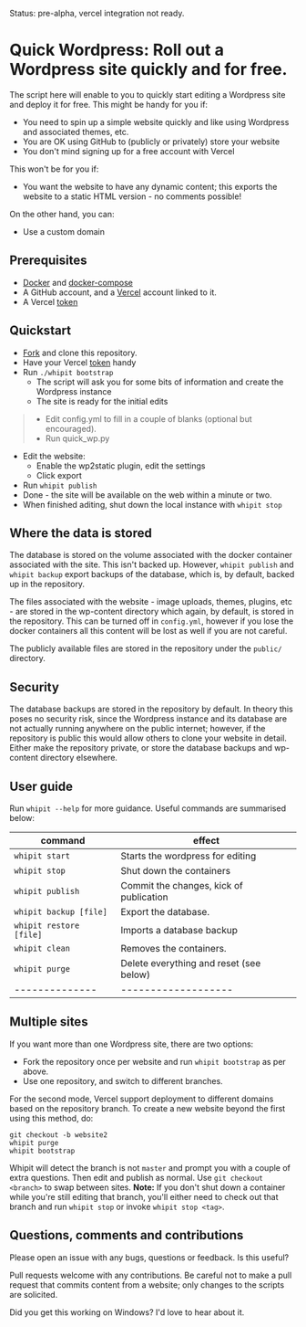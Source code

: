 Status: pre-alpha, vercel integration not ready. 

# Quick Wordpress: Roll out a Wordpress site quickly and for free.

The script here will enable to you to quickly start editing a Wordpress site and deploy it for free. This might be handy for you if:

- You need to spin up a simple website quickly and like using Wordpress and associated themes, etc.
- You are OK using GitHub to (publicly or privately) store your website 
- You don't mind signing up for a free account with Vercel

This won't be for you if:

- You want the website to have any dynamic content; this exports the website to a static HTML version - no comments possible!

On the other hand, you can:

- Use a custom domain

## Prerequisites

- [Docker]() and [docker-compose]()
- A GitHub account, and a [Vercel](https://vercel.com) account linked to it. 
- A Vercel [token](https://vercel.com/account/tokens)

## Quickstart

- [Fork]() and clone this repository.
- Have your Vercel [token](https://vercel.com/account/tokens) handy
- Run `./whipit bootstrap`
    - The script will ask you for some bits of information and create the Wordpress instance
    - The site is ready for the initial edits
> - Edit config.yml to fill in a couple of blanks (optional but encouraged).
> - Run quick_wp.py
- Edit the website:
    - Enable the wp2static plugin, edit the settings
    - Click export
- Run `whipit publish`
- Done - the site will be available on the web within a minute or two.
- When finished aditing, shut down the local instance with `whipit stop`

## Where the data is stored

The database is stored on the volume associated with the docker container associated with the site. This isn't backed up. However, `whipit publish` and `whipit backup` export backups of the database, which is, by default, backed up in the repository.

The files associated with the website - image uploads, themes, plugins, etc - are stored in the wp-content directory which again, by default, is stored in the repository. This can be turned off in `config.yml`, however if you lose the docker containers all this content will be lost as well if you are not careful.

The publicly available files are stored in the repository under the `public/` directory.

## Security

The database backups are stored in the repository by default. In theory this poses no security risk, since the Wordpress instance and its database are not actually running anywhere on the public internet; however, if the repository is public this would allow others to clone your website in detail. Either make the repository private, or store the database backups and wp-content directory elsewhere.

## User guide

Run `whipit --help` for more guidance. Useful commands are summarised below:

| command | effect |
|---------|--------|
| `whipit start` | Starts the wordpress for editing |
| `whipit stop` | Shut down the containers |
| `whipit publish` | Commit the changes, kick of publication |
| `whipit backup [file]` | Export the database. |
| `whipit restore [file]` | Imports a database backup |
| `whipit clean` | Removes the containers. |
| `whipit purge` | Delete everything and reset (see below) |
|--------------|-------------------|

## Multiple sites

If you want more than one Wordpress site, there are two options:

- Fork the repository once per website and run `whipit bootstrap` as per above.
- Use one repository, and switch to different branches. 

For the second mode, Vercel support deployment to different domains based on the repository branch. To create a new website beyond the first using this method, do:
```
git checkout -b website2
whipit purge
whipit bootstrap
```
Whipit will detect the branch is not `master` and prompt you with a couple of extra questions. Then edit and publish as normal. Use `git checkout <branch>` to swap between sites. **Note:** If you don't shut down a container while you're still editing that branch, you'll either need to check out that branch and run `whipit stop` or invoke `whipit stop <tag>`.

## Questions, comments and contributions

Please open an issue with any bugs, questions or feedback. Is this useful?

Pull requests welcome with any contributions. Be careful not to make a pull request that commits content from a website; only changes to the scripts are solicited.

Did you get this working on Windows? I'd love to hear about it.
